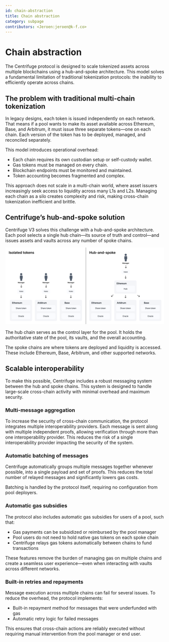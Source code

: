 ```yaml
---
id: chain-abstraction
title: Chain abstraction
category: subpage
contributors: <Jeroen:jeroen@k-f.co>
---
```


# Chain abstraction

The Centrifuge protocol is designed to scale tokenized assets across multiple blockchains using a hub-and-spoke architecture. This model solves a fundamental limitation of traditional tokenization protocols: the inability to efficiently operate across chains.

## The problem with traditional multi-chain tokenization

In legacy designs, each token is issued independently on each network. That means if a pool wants to make its asset available across Ethereum, Base, and Arbitrum, it must issue three separate tokens—one on each chain. Each version of the token has to be deployed, managed, and reconciled separately.

This model introduces operational overhead:

* Each chain requires its own custodian setup or self-custody wallet.
* Gas tokens must be managed on every chain.
* Blockchain endpoints must be monitored and maintained.
* Token accounting becomes fragmented and complex.

This approach does not scale in a multi-chain world, where asset issuers increasingly seek access to liquidity across many L1s and L2s. Managing each chain as a silo creates complexity and risk, making cross-chain tokenization inefficient and brittle.

## Centrifuge’s hub-and-spoke solution

Centrifuge V3 solves this challenge with a hub-and-spoke architecture. Each pool selects a single hub chain—its source of truth and control—and issues assets and vaults across any number of spoke chains.

![](./images/hub-and-spoke.png)

The hub chain serves as the control layer for the pool. It holds the authoritative state of the pool, its vaults, and the overall accounting.

The spoke chains are where tokens are deployed and liquidity is accessed. These include Ethereum, Base, Arbitrum, and other supported networks.

## Scalable interoperability

To make this possible, Centrifuge includes a robust messaging system between the hub and spoke chains. This system is designed to handle large-scale cross-chain activity with minimal overhead and maximum security.

### Multi-message aggregation

To increase the security of cross-chain communication, the protocol integrates multiple interoperability providers. Each message is sent along with multiple independent proofs, allowing verification through more than one interoperability provider. This reduces the risk of a single interoperability provider impacting the security of the system.

### Automatic batching of messages

Centrifuge automatically groups multiple messages together whenever possible, into a single payload and set of proofs. This reduces the total number of relayed messages and significantly lowers gas costs.

Batching is handled by the protocol itself, requiring no configuration from pool deployers.

### Automatic gas subsidies

The protocol also includes automatic gas subsidies for users of a pool, such that:

* Gas payments can be subsidized or reimbursed by the pool manager
* Pool users do not need to hold native gas tokens on each spoke chain
* Centrifuge relays gas tokens automatically between chains to fund transactions

These features remove the burden of managing gas on multiple chains and create a seamless user experience—even when interacting with vaults across different networks.

### Built-in retries and repayments

Message execution across multiple chains can fail for several issues. To reduce the overhead, the protocol implements:

* Built-in repayment method for messages that were underfunded with gas
* Automatic retry logic for failed messages

This ensures that cross-chain actions are reliably executed without requiring manual intervention from the pool manager or end user.